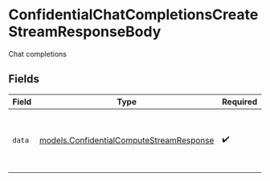 # ConfidentialChatCompletionsCreateStreamResponseBody

Chat completions


## Fields

| Field                                                                                      | Type                                                                                       | Required                                                                                   | Description                                                                                |
| ------------------------------------------------------------------------------------------ | ------------------------------------------------------------------------------------------ | ------------------------------------------------------------------------------------------ | ------------------------------------------------------------------------------------------ |
| `data`                                                                                     | [models.ConfidentialComputeStreamResponse](../models/confidentialcomputestreamresponse.md) | :heavy_check_mark:                                                                         | Represents a response from a confidential compute request                                  |